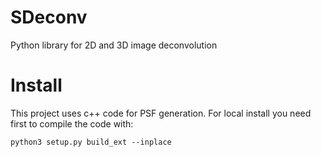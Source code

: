 # SDeconv

Python library for 2D and 3D image deconvolution


# Install

This project uses c++ code for PSF generation. For local install you need first to compile the 
code with:

```
python3 setup.py build_ext --inplace
```